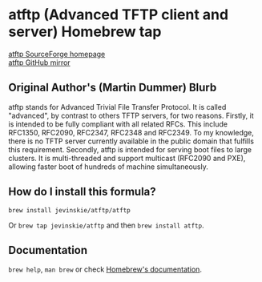 # atftp (Advanced TFTP client and server) Homebrew tap

[atftp SourceForge homepage](https://sourceforge.net/projects/atftp/)</br>
[atftp GitHub mirror](https://github.com/madmartin/atftp)

## Original Author's (Martin Dummer) Blurb

atftp stands for Advanced Trivial File Transfer Protocol. It is called "advanced", by contrast to others TFTP servers, for two reasons. Firstly, it is intended to be fully compliant with all related RFCs. This include RFC1350, RFC2090, RFC2347, RFC2348 and RFC2349. To my knowledge, there is no TFTP server currently available in the public domain that fulfills this requirement. Secondly, atftp is intended for serving boot files to large clusters. It is multi-threaded and support multicast (RFC2090 and PXE), allowing faster boot of hundreds of machine simultaneously.

## How do I install this formula?

`brew install jevinskie/atftp/atftp`

Or `brew tap jevinskie/atftp` and then `brew install atftp`.

## Documentation

`brew help`, `man brew` or check [Homebrew's documentation](https://docs.brew.sh).

